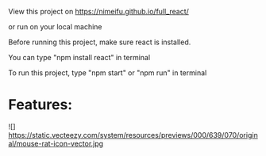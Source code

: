 View this project on https://nimeifu.github.io/full_react/

or run on your local machine

Before running this project, make sure react is installed. 

You can type "npm install react" in terminal

To run this project, type "npm start" or "npm run" in terminal

# Features: 
![] https://static.vecteezy.com/system/resources/previews/000/639/070/original/mouse-rat-icon-vector.jpg
